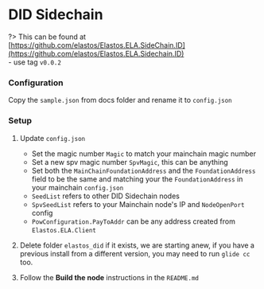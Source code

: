 
# DID Sidechain

?> This can be found at [https://github.com/elastos/Elastos.ELA.SideChain.ID](https://github.com/elastos/Elastos.ELA.Sidechain.ID)<br/>- use tag `v0.0.2`

### Configuration

Copy the `sample.json` from docs folder and rename it to `config.json`

### Setup

1. Update `config.json`
    - Set the magic number `Magic` to match your mainchain magic number
    - Set a new spv magic number `SpvMagic`, this can be anything
    - Set both the `MainChainFoundationAddress` and the `FoundationAddress` field to be the same and matching your the `FoundationAddress` in your mainchain `config.json`
    - `SeedList` refers to other DID Sidechain nodes
    - `SpvSeedList` refers to your Mainchain node's IP and `NodeOpenPort` config
    - `PowConfiguration.PayToAddr` can be any address created from `Elastos.ELA.Client`

2. Delete folder `elastos_did` if it exists, we are starting anew, if you have a previous install from a different version, you may need to run `glide cc` too.

3. Follow the **Build the node** instructions in the `README.md`

